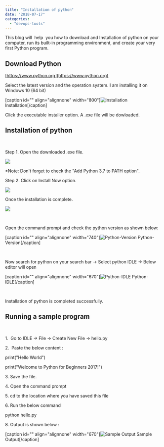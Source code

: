 ```yaml
---
title: "Installation of python"
date: "2018-07-17"
categories: 
  - "devops-tools"
---
```


This blog will  help  you how to download and Installation of python on your computer, run its built-in programming environment, and create your very first Python program.

## Download Python

[https://www.python.org](https://www.python.org)

Select the latest version and the operation system. I am installing it on Windows 10 (64 bit)

\[caption id="" align="alignnone" width="800"\]![](https://cdn-images-1.medium.com/max/800/1*XGzhV81bwUCWKLWi5Q3yOQ.png "Installation") Installation\[/caption\]

Click the executable installer option. A .exe file will be dowloaded.

## Installation of python

 

Step 1. Open the downloaded .exe file.

![](https://cdn-images-1.medium.com/max/1000/1*_u1l3GdhKuK8omexx-iQVQ.png)

\*Note: Don't forget to check the "Add Python 3.7 to PATH option".

Step 2. Click on Install Now option.

![](https://cdn-images-1.medium.com/max/1000/1*dFn22DmGKtNlp8iBw2nI5g.png)

Once the installation is complete.

![](https://cdn-images-1.medium.com/max/1000/1*_ZYr0XMsz4ogWLRDBlG3dQ.png)

 

Open the command prompt and check the python version as shown below:

\[caption id="" align="alignnone" width="740"\]![](https://cdn-images-1.medium.com/max/800/1*Mhe96M_AAzlZGr2lNYeYPg.png "Python-Version") Python-Version\[/caption\]

 

Now search for python on your search bar -> Select python IDLE -> Below editor will open

\[caption id="" align="alignnone" width="670"\]![](https://cdn-images-1.medium.com/max/800/1*LhNKcVXud9hzIhahUaT6sQ.png "Python-IDLE") Python-IDLE\[/caption\]

 

Installation of python is completed successfully.

## Running a sample program

 

1.  Go to IDLE -> File -> Create New File -> hello.py

2.  Paste the below content :

print("Hello World")

print("Welcome to Python for Beginners 2017!")

3\. Save the file.

4\. Open the command prompt

5\. cd to the location where you have saved this file

6\. Run the below command

python hello.py

8\. Output is shown below :

\[caption id="" align="alignnone" width="670"\]![](https://cdn-images-1.medium.com/max/800/1*ZWuepTx6UPd0wNqqXSoHHA.png "Sample Output") Sample Output\[/caption\]
